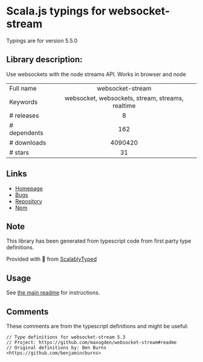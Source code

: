 
# Scala.js typings for websocket-stream

Typings are for version 5.5.0

## Library description:
Use websockets with the node streams API. Works in browser and node

|                    |                 |
| ------------------ | :-------------: |
| Full name          | websocket-stream |
| Keywords           | websocket, websockets, stream, streams, realtime |
| # releases         | 8 |
| # dependents       | 162 |
| # downloads        | 4090420 |
| # stars            | 31 |

## Links
- [Homepage](https://github.com/maxogden/websocket-stream#readme)
- [Bugs](https://github.com/maxogden/websocket-stream/issues)
- [Repository](https://github.com/maxogden/websocket-stream)
- [Npm](https://www.npmjs.com/package/websocket-stream)
    


## Note
This library has been generated from typescript code from first party type definitions.

Provided with :purple_heart: from [ScalablyTyped](https://github.com/oyvindberg/ScalablyTyped)

## Usage
See [the main readme](../../readme.md) for instructions.

## Comments

These comments are from the typescript definitions and might be useful:
```
// Type definitions for websocket-stream 5.3
// Project: https://github.com/maxogden/websocket-stream#readme
// Original definitions by: Ben Burns <https://github.com/benjamincburns>

```

